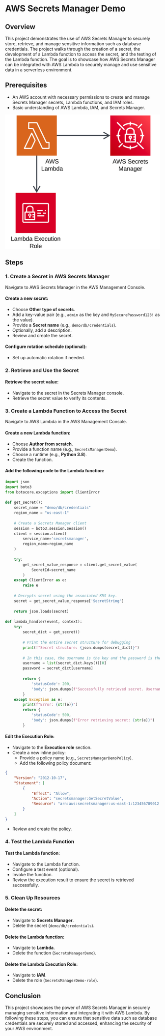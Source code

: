 # AWS Secrets Manager Demo

## Overview
This project demonstrates the use of AWS Secrets Manager to securely store, retrieve, and manage sensitive information such as database credentials. The project walks through the creation of a secret, the development of a Lambda function to access the secret, and the testing of the Lambda function. The goal is to showcase how AWS Secrets Manager can be integrated with AWS Lambda to securely manage and use sensitive data in a serverless environment.

## Prerequisites
- An AWS account with necessary permissions to create and manage Secrets Manager secrets, Lambda functions, and IAM roles.
- Basic understanding of AWS Lambda, IAM, and Secrets Manager.

![Diagram of the project](./16_ssm.png)

## Steps

### 1. Create a Secret in AWS Secrets Manager
Navigate to AWS Secrets Manager in the AWS Management Console.

#### Create a new secret:
- Choose **Other type of secrets**.
- Add a key-value pair (e.g., `admin` as the key and `MySecurePassword123!` as the value).
- Provide a **Secret name** (e.g., `demo/db/credentials`).
- Optionally, add a description.
- Review and create the secret.

#### Configure rotation schedule (optional):
- Set up automatic rotation if needed.

### 2. Retrieve and Use the Secret
#### Retrieve the secret value:
- Navigate to the secret in the Secrets Manager console.
- Retrieve the secret value to verify its contents.

### 3. Create a Lambda Function to Access the Secret
Navigate to AWS Lambda in the AWS Management Console.

#### Create a new Lambda function:
- Choose **Author from scratch**.
- Provide a function name (e.g., `SecretsManagerDemo`).
- Choose a runtime (e.g., **Python 3.8**).
- Create the function.

#### Add the following code to the Lambda function:
```python
import json
import boto3
from botocore.exceptions import ClientError

def get_secret():
    secret_name = "demo/db/credentials"
    region_name = "us-east-1"
    
    # Create a Secrets Manager client
    session = boto3.session.Session()
    client = session.client(
        service_name='secretsmanager',
        region_name=region_name
    )
    
    try:
        get_secret_value_response = client.get_secret_value(
            SecretId=secret_name
        )
    except ClientError as e:
        raise e
    
    # Decrypts secret using the associated KMS key.
    secret = get_secret_value_response['SecretString']
    
    return json.loads(secret)

def lambda_handler(event, context):
    try:
        secret_dict = get_secret()
        
        # Print the entire secret structure for debugging
        print(f"Secret structure: {json.dumps(secret_dict)}")
        
        # In this case, the username is the key and the password is the value
        username = list(secret_dict.keys())[0]
        password = secret_dict[username]
        
        return {
            'statusCode': 200,
            'body': json.dumps(f"Successfully retrieved secret. Username: {username}, Password: {password}")
        }
    except Exception as e:
        print(f"Error: {str(e)}")
        return {
            'statusCode': 500,
            'body': json.dumps(f"Error retrieving secret: {str(e)}")
        }
```

#### Edit the Execution Role:
- Navigate to the **Execution role** section.
- Create a new inline policy:
  - Provide a policy name (e.g., `SecretsManagerDemoPolicy`).
  - Add the following policy document:

```json
{
    "Version": "2012-10-17",
    "Statement": [
        {
            "Effect": "Allow",
            "Action": "secretsmanager:GetSecretValue",
            "Resource": "arn:aws:secretsmanager:us-east-1:123456789012:secret:demo/db/credentials"
        }
    ]
}
```

- Review and create the policy.

### 4. Test the Lambda Function
#### Test the Lambda function:
- Navigate to the Lambda function.
- Configure a test event (optional).
- Invoke the function.
- Review the execution result to ensure the secret is retrieved successfully.

### 5. Clean Up Resources
#### Delete the secret:
- Navigate to **Secrets Manager**.
- Delete the secret (`demo/db/credentials`).

#### Delete the Lambda function:
- Navigate to **Lambda**.
- Delete the function (`SecretsManagerDemo`).

#### Delete the Lambda Execution Role:
- Navigate to **IAM**.
- Delete the role (`SecretsManagerDemo-role`).

## Conclusion
This project showcases the power of AWS Secrets Manager in securely managing sensitive information and integrating it with AWS Lambda. By following these steps, you can ensure that sensitive data such as database credentials are securely stored and accessed, enhancing the security of your AWS environment.

